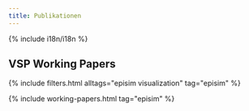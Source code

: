 ```yaml
---
title: Publikationen
---
```


{% include i18n/i18n %}

## VSP Working Papers

{% include filters.html alltags="episim
visualization" tag="episim" %}

{% include working-papers.html tag="episim" %}
